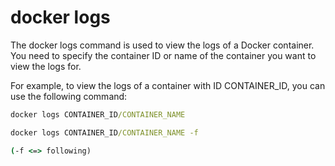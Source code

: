 # docker logs

The docker logs command is used to view the logs of a Docker container. You need to specify the container ID or name of the container you want to view the logs for.

For example, to view the logs of a container with ID CONTAINER_ID, you can use the following command:

```cmd
docker logs CONTAINER_ID/CONTAINER_NAME
```

```cmd
docker logs CONTAINER_ID/CONTAINER_NAME -f

(-f <=> following)
```
